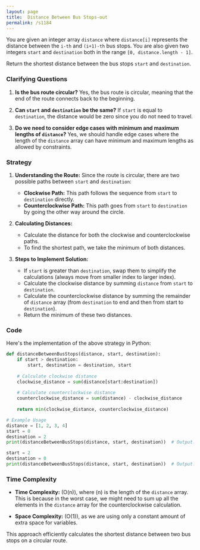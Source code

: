 ```yaml
---
layout: page
title:  Distance Between Bus Stops-out
permalink: /s1184
---
```


You are given an integer array `distance` where `distance[i]` represents the distance between the `i-th` and `(i+1)-th` bus stops. You are also given two integers `start` and `destination` both in the range `[0, distance.length - 1]`.

Return the shortest distance between the bus stops `start` and `destination`.

### Clarifying Questions

1. **Is the bus route circular?**
   Yes, the bus route is circular, meaning that the end of the route connects back to the beginning.

2. **Can `start` and `destination` be the same?**
   If `start` is equal to `destination`, the distance would be zero since you do not need to travel.

3. **Do we need to consider edge cases with minimum and maximum lengths of `distance`?**
   Yes, we should handle edge cases where the length of the `distance` array can have minimum and maximum lengths as allowed by constraints.

### Strategy

1. **Understanding the Route:**
   Since the route is circular, there are two possible paths between `start` and `destination`:
   - **Clockwise Path:** This path follows the sequence from `start` to `destination` directly.
   - **Counterclockwise Path:** This path goes from `start` to `destination` by going the other way around the circle.

2. **Calculating Distances:**
   - Calculate the distance for both the clockwise and counterclockwise paths. 
   - To find the shortest path, we take the minimum of both distances.

3. **Steps to Implement Solution:**
   - If `start` is greater than `destination`, swap them to simplify the calculations (always move from smaller index to larger index).
   - Calculate the clockwise distance by summing `distance` from `start` to `destination`.
   - Calculate the counterclockwise distance by summing the remainder of `distance` array (from `destination` to end and then from start to `destination`).
   - Return the minimum of these two distances.

### Code

Here's the implementation of the above strategy in Python:

```python
def distanceBetweenBusStops(distance, start, destination):
    if start > destination:
        start, destination = destination, start
        
    # Calculate clockwise distance
    clockwise_distance = sum(distance[start:destination])
    
    # Calculate counterclockwise distance
    counterclockwise_distance = sum(distance) - clockwise_distance
    
    return min(clockwise_distance, counterclockwise_distance)

# Example Usage
distance = [1, 2, 3, 4]
start = 0
destination = 2
print(distanceBetweenBusStops(distance, start, destination))  # Output: 3

start = 2
destination = 0
print(distanceBetweenBusStops(distance, start, destination))  # Output: 7
```

### Time Complexity

- **Time Complexity:** \(O(n)\), where \(n\) is the length of the `distance` array. This is because in the worst case, we might need to sum up all the elements in the `distance` array for the counterclockwise calculation.
  
- **Space Complexity:** \(O(1)\), as we are using only a constant amount of extra space for variables.

This approach efficiently calculates the shortest distance between two bus stops on a circular route.
